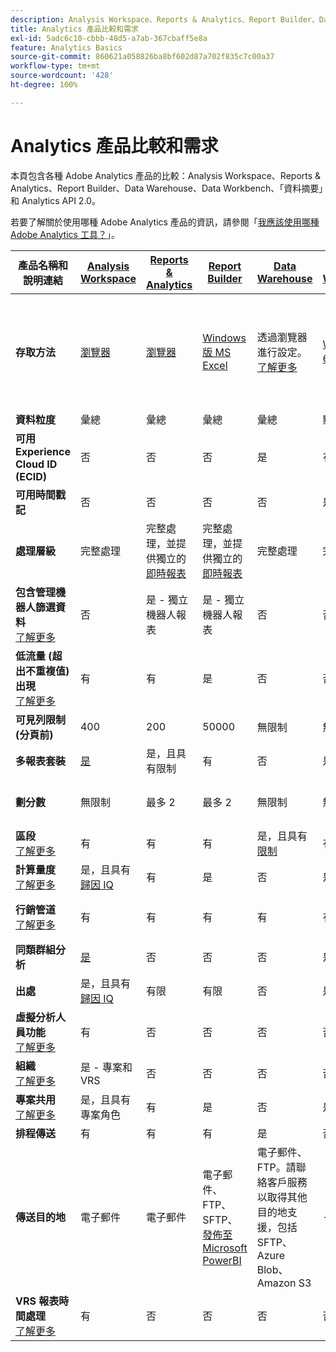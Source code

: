 ```yaml
---
description: Analysis Workspace、Reports & Analytics、Report Builder、Data Warehouse 和 Data Workbench 的系統需求與比較。
title: Analytics 產品比較和需求
exl-id: 5adc6c10-cbbb-48d5-a7ab-367cbaff5e8a
feature: Analytics Basics
source-git-commit: 860621a058826ba8bf602d87a702f835c7c00a37
workflow-type: tm+mt
source-wordcount: '428'
ht-degree: 100%

---
```


# Analytics 產品比較和需求

本頁包含各種 Adobe Analytics 產品的比較：Analysis Workspace、Reports &amp; Analytics、Report Builder、Data Warehouse、Data Workbench、「資料摘要」和 Analytics API 2.0。

若要了解關於使用哪種 Adobe Analytics 產品的資訊，請參閱「[我應該使用哪種 Adobe Analytics 工具？](/help/analyze/get-started/which-analytics-tool.md)」。

| 產品名稱和說明連結 | [Analysis Workspace](/help/analyze/analysis-workspace/home.md) | [Reports &amp; Analytics](/help/analyze/reports-analytics/getting-started.md) | [Report Builder](/help/analyze/report-builder/home.md) | [Data Warehouse](/help/export/data-warehouse/data-warehouse.md) | [Data Workbench](https://experienceleague.adobe.com/docs/data-workbench/using/home.html) | [資料摘要](/help/export/analytics-data-feed/data-feed-overview.md) | [Analytics API 2.0](https://www.adobe.io/apis/experiencecloud/analytics/docs.html) |
|---|---|---|---|---|---|---|---|
| **存取方法** | [瀏覽器](/help/analyze/get-started/sys-reqs.md) | [瀏覽器](/help/analyze/get-started/sys-reqs.md) | [Windows 版 MS Excel](/help/analyze/report-builder/setup/system-requirements.md) | 透過瀏覽器進行設定。[了解更多](/help/analyze/get-started/sys-reqs.md) | [Windows 64 位元](https://experienceleague.adobe.com/docs/data-workbench/using/install/c-data-workbench-client-install.html) | 透過瀏覽器進行設定。[了解更多](/help/export/analytics-data-feed/data-feed-overview.md) | RESTful API 工具。使用 Adobe Developer 憑證登入。 [了解更多](https://developer.adobe.com/analytics-apis/docs/2.0/) |
| **資料粒度** | 彙總 | 彙總 | 彙總 | 彙總 | 點擊 | 點擊 | 彙總 |
| **可用 Experience Cloud ID (ECID)** | 否 | 否 | 否 | 是 | 有 | 是 | 否 |
| **可用時間戳記** | 否 | 否 | 否 | 否 | 是 | 是 | 否 |
| **處理層級** | 完整處理 | 完整處理，並提供獨立的[即時報表](/help/admin/admin/c-manage-report-suites/c-edit-report-suites/realtime/realtime.md) | 完整處理，並提供獨立的[即時報表](/help/admin/admin/c-manage-report-suites/c-edit-report-suites/realtime/realtime.md) | 完整處理 | 完整處理 | 完整處理 | 完整處理 |
| **包含管理機器人篩選資料** <br> [了解更多](/help/admin/admin/c-manage-report-suites/c-edit-report-suites/general/bot-removal/bot-removal.md) | 否 | 是 - 獨立機器人報表 | 是 - 獨立機器人報表 | 否 | 否 | 否 | 否 |
| **低流量 (超出不重複值) 出現** <br> [了解更多](/help/technotes/low-traffic.md) | 有 | 有 | 是 | 否 | 否 | 否 | 是 |
| **可見列限制 (分頁前)** | 400 | 200 | 50000 | 無限制 | 無限制 | 無限制 | 50000 |
| **多報表套裝** | [是](/help/analyze/analysis-workspace/build-workspace-project/multiple-report-suites.md) | 是，且具有限制 | 有 | 否 | 是 | 否 | 是 |
| **劃分數** | 無限制 | 最多 2 | 最多 2 | 無限制 | 無限制 | 無限制 | 無限制，可跨多個查詢執行 |
| **區段** <br> [了解更多](/help/components/segmentation/segmentation-workflow/seg-workflow.md) | 有 | 有 | 有 | 是，且具有[限制](/help/components/segmentation/seg-reference/seg-compatibility.md) | 有 | 否 | 是 |
| **計算量度** <br> [了解更多](/help/components/c-calcmetrics/cm-overview.md) | 是，且具有[歸因 IQ](/help/analyze/analysis-workspace/attribution/overview.md) | 有 | 是 | 否 | 是 | 否 | 是，且具有[歸因 IQ](/help/analyze/analysis-workspace/attribution/overview.md) |
| **行銷管道** <br> [了解更多](/help/components/c-marketing-channels/c-getting-started-mchannel.md) | 有 | 有 | 有 | 有 | 有 | 是 - [va_finder、va_closer](/help/export/analytics-data-feed/c-df-contents/datafeeds-reference.md) | 是 |
| **同類群組分析** | [是](/help/analyze/analysis-workspace/visualizations/cohort-table/cohort-analysis.md) | 否 | 否 | 否 | 是 | 否 | 否 |
| **出處** | 是，且具有[歸因 IQ](/help/analyze/analysis-workspace/attribution/overview.md) | 有限 | 有限 | 否 | 是 | 否 | 是，且具有[歸因 IQ](/help/analyze/analysis-workspace/attribution/overview.md) |
| **虛擬分析人員功能** <br> [了解更多](/help/analyze/analysis-workspace/virtual-analyst/overview.md) | 有 | 否 | 否 | 否 | 否 | 否 | 是 |
| **組織** <br> [了解更多](/help/analyze/analysis-workspace/curate-share/curate.md) | 是 - 專案和 VRS | 否 | 否 | 否 | 否 | 否 | 是 - 僅限 VRS |
| **專案共用** <br> [了解更多](/help/analyze/analysis-workspace/curate-share/share-projects.md) | 是，且具有專案角色 | 有 | 是 | 否 | 是 | 否 | 否 |
| **排程傳送** | 有 | 有 | 有 | 是 | 否 | 是 | 否 |
| **傳送目的地** | 電子郵件 | 電子郵件 | 電子郵件、FTP、SFTP、[發佈至 Microsoft PowerBI](/help/analyze/report-builder/c-publish-power-bi/power-bi.md) | 電子郵件、FTP。請聯絡客戶服務以取得其他目的地支援，包括 SFTP、Azure Blob、Amazon S3 | - | FTP、SFTP、Azure Blob、Amazon S3 | - |
| **VRS 報表時間處理** <br> [了解更多](/help/components/vrs/vrs-report-time-processing.md) | 有 | 否 | 否 | 否 | 否 | 否 | 是 |
